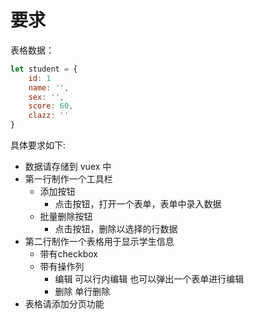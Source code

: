 # 要求

表格数据：

```js
let student = {
    id: 1
    name: '',
    sex: '',
    score: 60,
    clazz: ''
}
```

具体要求如下:

- 数据请存储到 vuex 中
- 第一行制作一个工具栏
  - 添加按钮
    - 点击按钮，打开一个表单，表单中录入数据
  - 批量删除按钮
    - 点击按钮，删除以选择的行数据
- 第二行制作一个表格用于显示学生信息
  - 带有checkbox
  - 带有操作列
    - 编辑 可以行内编辑 也可以弹出一个表单进行编辑
    - 删除 单行删除
- 表格请添加分页功能
